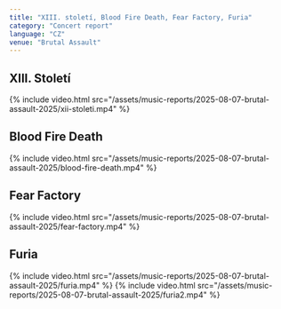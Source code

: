 ```yaml
---
title: "XIII. století, Blood Fire Death, Fear Factory, Furia"
category: "Concert report"
language: "CZ"
venue: "Brutal Assault"
---
```


## XIII. Století
{% include video.html src="/assets/music-reports/2025-08-07-brutal-assault-2025/xii-stoleti.mp4" %}


## Blood Fire Death
{% include video.html src="/assets/music-reports/2025-08-07-brutal-assault-2025/blood-fire-death.mp4" %}

## Fear Factory
{% include video.html src="/assets/music-reports/2025-08-07-brutal-assault-2025/fear-factory.mp4" %}

## Furia
{% include video.html src="/assets/music-reports/2025-08-07-brutal-assault-2025/furia.mp4" %}
{% include video.html src="/assets/music-reports/2025-08-07-brutal-assault-2025/furia2.mp4" %}

